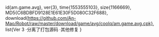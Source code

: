 id{am.game.avg},
ver{3},
time{1553555103},
size{1166669},
MD5{C6BDBFD9128E1E61E30F5D080C32F688},
download{https://github.com/An-Mao/Robot/raw/master/download/game/avg/coolq/am.game.avg.cpk},
list{Ver 3
·分离了打包源码
·其他修复
}
